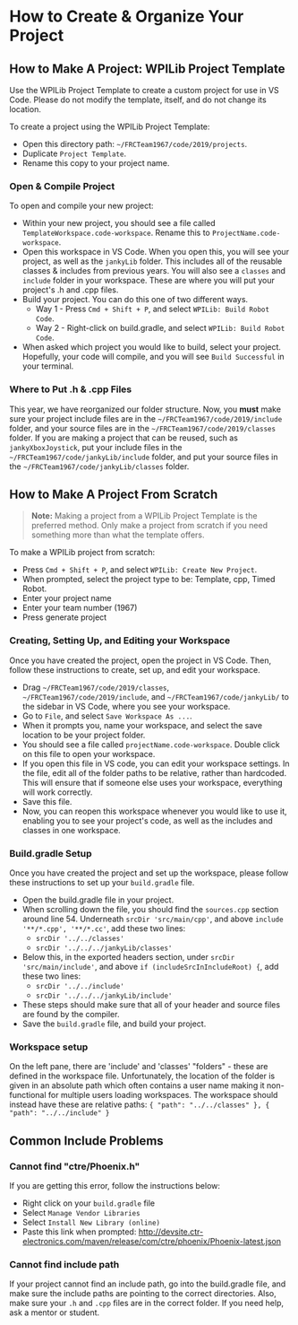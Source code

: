 # How to Create & Organize Your Project

## How to Make A Project: WPILib Project Template

Use the WPILib Project Template to create a custom project for use in VS Code. Please do not modify the template, itself, and do not change its location. 

To create a project using the WPILib Project Template:

* Open this directory path: `~/FRCTeam1967/code/2019/projects`.
* Duplicate `Project Template`.
* Rename this copy to your project name.

### Open & Compile Project

To open and compile your new project:

* Within your new project, you should see a file called `TemplateWorkspace.code-workspace`. Rename this to `ProjectName.code-workspace`. 
* Open this workspace in VS Code. When you open this, you will see your project, as well as the `jankyLib` folder. This includes all of the reusable classes & includes from previous years. You will also see a `classes` and `include` folder in your workspace. These are where you will put your project's .h and .cpp files.
* Build your project. You can do this one of two different ways.
    * Way 1 - Press `Cmd + Shift + P`, and select `WPILib: Build Robot Code`.
    * Way 2 - Right-click on build.gradle, and select `WPILib: Build Robot Code`.
* When asked which project you would like to build, select your project. Hopefully, your code will compile, and you will see `Build Successful` in your terminal.

### Where to Put .h & .cpp Files

This year, we have reorganized our folder structure. Now, you **must** make sure your project include files are in the `~/FRCTeam1967/code/2019/include` folder, and your source files are in the `~/FRCTeam1967/code/2019/classes` folder. If you are making a project that can be reused, such as `jankyXboxJoystick`, put your include files in the `~/FRCTeam1967/code/jankyLib/include` folder, and put your source files in the `~/FRCTeam1967/code/jankyLib/classes` folder.

## How to Make A Project From Scratch

> **Note:** Making a project from a WPILib Project Template is the preferred method. Only make a project from scratch if you need something more than what the template offers.

To make a WPILib project from scratch:

* Press `Cmd + Shift + P`, and select `WPILib: Create New Project`.
* When prompted, select the project type to be: Template, cpp, Timed Robot.
* Enter your project name
* Enter your team number (1967)
* Press generate project

### Creating, Setting Up, and Editing your Workspace

Once you have created the project, open the project in VS Code. Then, follow these instructions to create, set up, and edit your workspace.

* Drag `~/FRCTeam1967/code/2019/classes`, `~/FRCTeam1967/code/2019/include`, and  `~/FRCTeam1967/code/jankyLib/` to the sidebar in VS Code, where you see your workspace. 
* Go to `File`, and select `Save Workspace As ...`.
* When it prompts you, name your workspace, and select the save location to be your project folder.
* You should see a file called `projectName.code-workspace`. Double click on this file to open your workspace.
* If you open this file in VS code, you can edit your workspace settings. In the file, edit all of the folder paths to be relative, rather than hardcoded. This will ensure that if someone else uses your workspace, everything will work correctly.
* Save this file.
* Now, you can reopen this workspace whenever you would like to use it, enabling you to see your project's code, as well as the includes and classes in one workspace.

### Build.gradle Setup

Once you have created the project and set up the workspace, please follow these instructions to set up your `build.gradle` file.

* Open the build.gradle file in your project.
* When scrolling down the file, you should find the `sources.cpp` section around line 54. Underneath `srcDir 'src/main/cpp'`, and above `include '**/*.cpp', '**/*.cc'`, add these two lines:
    * `srcDir '../../classes'`
    * `srcDir '../../../jankyLib/classes'`
* Below this, in the exported headers section, under `srcDir 'src/main/include'`, and above `if (includeSrcInIncludeRoot) {`, add these two lines:
    * `srcDir '../../include'`
    * `srcDir '../../../jankyLib/include'`
* These steps should make sure that all of your header and source files are found by the compiler.
* Save the `build.gradle` file, and build your project.

### Workspace setup

On the left pane, there are 'include' and 'classes' "folders" - these are defined in the workspace file. Unfortunately, the location of the folder is given in an absolute path which often contains a user name making it non-functional for multiple users loading workspaces. The workspace should instead have these are relative paths:
`
        {
            "path": "../../classes"
        },
        {
            "path": "../../include"
        }
`

## Common Include Problems

### Cannot find "ctre/Phoenix.h"

If you are getting this error, follow the instructions below:

* Right click on your `build.gradle` file
* Select `Manage Vendor Libraries`
* Select `Install New Library (online)`
* Paste this link when prompted: http://devsite.ctr-electronics.com/maven/release/com/ctre/phoenix/Phoenix-latest.json

### Cannot find include path

If your project cannot find an include path, go into the build.gradle file, and make sure the include paths are pointing to the correct directories. Also, make sure your `.h` and `.cpp` files are in the correct folder. If you need help, ask a mentor or student.